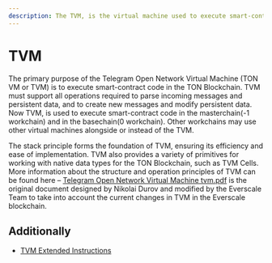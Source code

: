 ```yaml
---
description: The TVM, is the virtual machine used to execute smart-contract
---
```


# TVM

The primary purpose of the Telegram Open Network Virtual Machine (TON VM or TVM) is to execute smart-contract code in the TON Blockchain. TVM must support all operations required to parse incoming messages and persistent data, and to create new messages and modify persistent data. Now TVM, is used to execute smart-contract code in the masterchain(-1 workchain) and in the basechain(0 workchain). Other workchains may use other virtual machines alongside or instead of the TVM. 

The stack principle forms the foundation of TVM, ensuring its efficiency and ease of implementation. TVM also provides a variety of primitives for working with native data types for the TON Blockchain, such as TVM Cells. More information about the structure and operation principles of TVM can be found here – [Telegram Open Network Virtual Machine tvm.pdf](https://docs.everscale.network/tvm.pdf) is the original document designed by Nikolai Durov and modified by the Everscale Team to take into account the current changes in TVM in the Everscale blockchain.

## Additionally

- [TVM Extended Instructions](https://tonlabs.notion.site/tonlabs/TVM-Extended-Instructions-f22fb9a10bec4f8cadd9757e7d6df51d)
